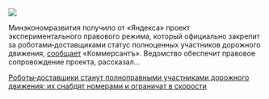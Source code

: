 <!--2025-05-20 11:53:30-->
<div class="yb">
  <div class="rss habr"><img src="https://habrastorage.org/getpro/habr/upload_files/22d/339/a71/22d339a7188c643caa6c325fd3e9424f.jpg" /><p>Минэкономразвития получило от «Яндекса» проект экспериментального правового режима, который официально закрепит за&nbsp;роботами‑доставщиками статус полноценных участников дорожного движения, <a href="https://www.kommersant.ru/doc/7734646" rel="noopener noreferrer nofollow">сообщает</a> «Коммерсантъ». Ведомство обеспечит правовое сопровождение проекта, рассказал... <p class="titl"><a href="https://habr.com/ru/news/911116/?utm_source=habrahabr&utm_medium=rss&utm_campaign=911116">Роботы‑доставщики станут полноправными участниками дорожного движения: их снабдят номерами и ограничат в скорости</a></p></div>
</div>
